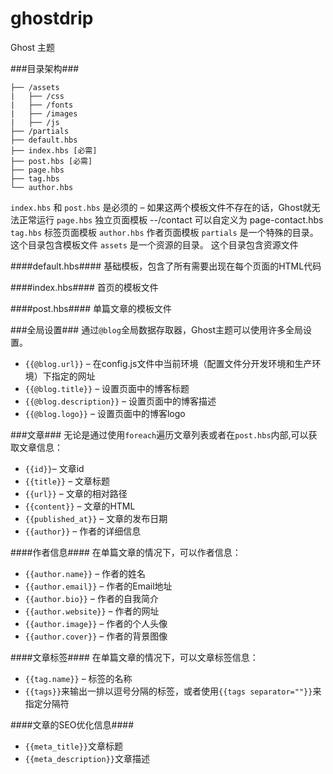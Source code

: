 # ghostdrip
Ghost 主题

###目录架构###

```
├── /assets
|   ├── /css
|   ├── /fonts
|   ├── /images
|   ├── /js
├── /partials  
├── default.hbs
├── index.hbs [必需]
├── post.hbs [必需]
├── page.hbs
├── tag.hbs
└── author.hbs
```

`index.hbs` 和 `post.hbs` 是必须的 – 如果这两个模板文件不存在的话，Ghost就无法正常运行
`page.hbs` 独立页面模板 --/contact 可以自定义为 page-contact.hbs
`tag.hbs`  标签页面模板
`author.hbs` 作者页面模板
`partials` 是一个特殊的目录。 这个目录包含模板文件
`assets` 是一个资源的目录。 这个目录包含资源文件


####default.hbs####
基础模板，包含了所有需要出现在每个页面的HTML代码

####index.hbs####
首页的模板文件

####post.hbs####
单篇文章的模板文件


###全局设置###
通过`@blog`全局数据存取器，Ghost主题可以使用许多全局设置。
*	`{{@blog.url}}` – 在config.js文件中当前环境（配置文件分开发环境和生产环境）下指定的网址
*	`{{@blog.title}}` – 设置页面中的博客标题
*	`{{@blog.description}}` – 设置页面中的博客描述
*	`{{@blog.logo}}` – 设置页面中的博客logo


###文章###
无论是通过使用`foreach`遍历文章列表或者在`post.hbs`内部,可以获取文章信息：
*	`{{id}}`– 文章id
*	`{{title}}`  – 文章标题
*	`{{url}}` – 文章的相对路径
*	`{{content}}` – 文章的HTML
*	`{{published_at}}` – 文章的发布日期
*	`{{author}}` – 作者的详细信息

####作者信息####
在单篇文章的情况下，可以作者信息：
*	`{{author.name}}` – 作者的姓名
*	`{{author.email}}` – 作者的Email地址
*	`{{author.bio}}` – 作者的自我简介
*	`{{author.website}}` – 作者的网址
*	`{{author.image}}` – 作者的个人头像
*	`{{author.cover}}` – 作者的背景图像

####文章标签####
在单篇文章的情况下，可以文章标签信息：
*	`{{tag.name}}` – 标签的名称
*	`{{tags}}`来输出一排以逗号分隔的标签，或者使用`{{tags separator=""}}`来指定分隔符

####文章的SEO优化信息####
*	`{{meta_title}}`文章标题
*	`{{meta_description}}`文章描述

